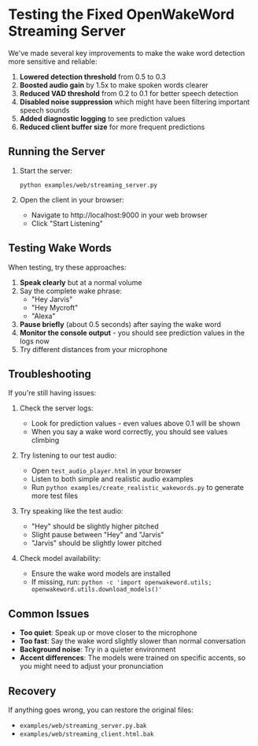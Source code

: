 # Testing the Fixed OpenWakeWord Streaming Server

We've made several key improvements to make the wake word detection more sensitive and reliable:

1. **Lowered detection threshold** from 0.5 to 0.3
2. **Boosted audio gain** by 1.5x to make spoken words clearer
3. **Reduced VAD threshold** from 0.2 to 0.1 for better speech detection
4. **Disabled noise suppression** which might have been filtering important speech sounds
5. **Added diagnostic logging** to see prediction values
6. **Reduced client buffer size** for more frequent predictions

## Running the Server

1. Start the server:
   ```
   python examples/web/streaming_server.py
   ```

2. Open the client in your browser:
   - Navigate to http://localhost:9000 in your web browser
   - Click "Start Listening"

## Testing Wake Words

When testing, try these approaches:

1. **Speak clearly** but at a normal volume
2. Say the complete wake phrase:
   - "Hey Jarvis"
   - "Hey Mycroft"
   - "Alexa"
3. **Pause briefly** (about 0.5 seconds) after saying the wake word
4. **Monitor the console output** - you should see prediction values in the logs now
5. Try different distances from your microphone

## Troubleshooting

If you're still having issues:

1. Check the server logs:
   - Look for prediction values - even values above 0.1 will be shown
   - When you say a wake word correctly, you should see values climbing

2. Try listening to our test audio:
   - Open `test_audio_player.html` in your browser
   - Listen to both simple and realistic audio examples
   - Run `python examples/create_realistic_wakewords.py` to generate more test files

3. Try speaking like the test audio:
   - "Hey" should be slightly higher pitched
   - Slight pause between "Hey" and "Jarvis"
   - "Jarvis" should be slightly lower pitched

4. Check model availability:
   - Ensure the wake word models are installed
   - If missing, run: `python -c 'import openwakeword.utils; openwakeword.utils.download_models()'`

## Common Issues

- **Too quiet**: Speak up or move closer to the microphone
- **Too fast**: Say the wake word slightly slower than normal conversation
- **Background noise**: Try in a quieter environment
- **Accent differences**: The models were trained on specific accents, so you might need to adjust your pronunciation

## Recovery

If anything goes wrong, you can restore the original files:
- `examples/web/streaming_server.py.bak`
- `examples/web/streaming_client.html.bak` 